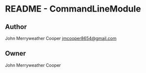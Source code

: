 # README - CommandLineModule

## Author

John Merryweather Cooper <jmcooper8654@gmail.com>

## Owner

John Merryweather Cooper

